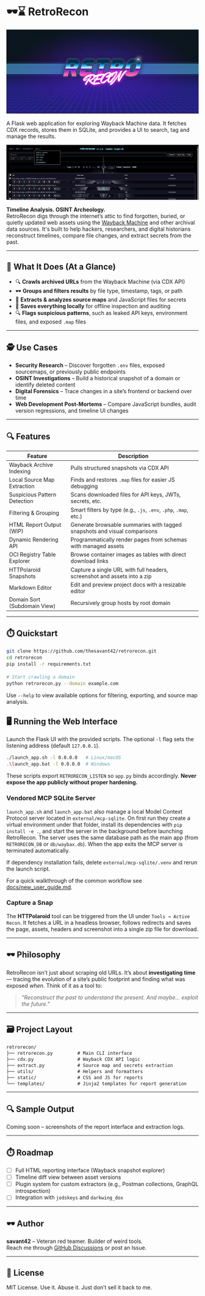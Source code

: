 # 🕶️⌛ RetroRecon
![Screenshot](docs/01-rr-text-logo.png)


A Flask web application for exploring Wayback Machine data. It fetches CDX records, stores them in SQLite, and provides a UI to search, tag and manage the results.


![Screenshot](docs/Screenshot-001.png)


**Timeline Analysis. OSINT Archeology.**  
RetroRecon digs through the internet’s attic to find forgotten, buried, or quietly updated web assets using the [Wayback Machine](https://archive.org/web/) and other archival data sources. It's built to help hackers, researchers, and digital historians reconstruct timelines, compare file changes, and extract secrets from the past.

---

## 🔦 What It Does (At a Glance)

- 🔍 **Crawls archived URLs** from the Wayback Machine (via CDX API)
- 🕶️ **Groups and filters results** by file type, timestamp, tags, or path
- 🧾 **Extracts & analyzes source maps** and JavaScript files for secrets
- 📁 **Saves everything locally** for offline inspection and auditing
- 🔍 **Flags suspicious patterns**, such as leaked API keys, environment files, and exposed `.map` files

---

## 🕵️ Use Cases

- **Security Research** – Discover forgotten `.env` files, exposed sourcemaps, or previously public endpoints
- **OSINT Investigations** – Build a historical snapshot of a domain or identify deleted content
- **Digital Forensics** – Trace changes in a site’s frontend or backend over time
- **Web Development Post-Mortems** – Compare JavaScript bundles, audit version regressions, and timeline UI changes

---

## 🔍 Features

| Feature                        | Description                                                                 |
|-------------------------------|-----------------------------------------------------------------------------|
| Wayback Archive Indexing      | Pulls structured snapshots via CDX API                                     |
| Local Source Map Extraction   | Finds and restores `.map` files for easier JS debugging                     |
| Suspicious Pattern Detection  | Scans downloaded files for API keys, JWTs, secrets, etc.                   |
| Filtering & Grouping          | Smart filters by type (e.g., `.js`, `.env`, `.php`, `.map`, etc.)          |
| HTML Report Output (WIP)      | Generate browsable summaries with tagged snapshots and visual comparisons  |
| Dynamic Rendering API         | Programmatically render pages from schemas with managed assets             |
| OCI Registry Table Explorer   | Browse container images as tables with direct download links |
| HTTPolaroid Snapshots         | Capture a single URL with full headers, screenshot and assets into a zip |
| Markdown Editor               | Edit and preview project docs with a resizable editor |
| Domain Sort (Subdomain View)  | Recursively group hosts by root domain |

---

## ⏱️ Quickstart

```bash
git clone https://github.com/thesavant42/retrorecon.git
cd retrorecon
pip install -r requirements.txt

# Start crawling a domain
python retrorecon.py --domain example.com
```

Use `--help` to view available options for filtering, exporting, and source map analysis.

## 🖥️ Running the Web Interface

Launch the Flask UI with the provided scripts. The optional `-l` flag sets the listening address (default `127.0.0.1`).

```bash
./launch_app.sh -l 0.0.0.0   # Linux/macOS
.\launch_app.bat -l 0.0.0.0  # Windows
```

These scripts export `RETRORECON_LISTEN` so `app.py` binds accordingly.
**Never expose the app publicly without proper hardening.**

### Vendored MCP SQLite Server

`launch_app.sh` and `launch_app.bat` also manage a local Model Context Protocol
server located in `external/mcp-sqlite`. On first run they create a virtual
environment under that folder, install its dependencies with `pip install -e .`,
and start the server in the background before launching RetroRecon. The server
uses the same database path as the main app (from `RETRORECON_DB` or
`db/waybax.db`). When the app exits the MCP server is terminated automatically.

If dependency installation fails, delete `external/mcp-sqlite/.venv` and rerun
the launch script.

For a quick walkthrough of the common workflow see
[docs/new_user_guide.md](docs/new_user_guide.md).

### Capture a Snap

The **HTTPolaroid** tool can be triggered from the UI under `Tools → Active Recon`. It fetches a URL in a headless browser, follows redirects and saves the page, assets, headers and screenshot into a single zip file for download.

---

## 🕶️ Philosophy

RetroRecon isn’t just about scraping old URLs. It’s about **investigating time** — tracing the evolution of a site’s public footprint and finding what was exposed *when*. Think of it as a tool to:
> _"Reconstruct the past to understand the present. And maybe… exploit the future."_

---

## 🗃️ Project Layout

```
retrorecon/
├── retrorecon.py         # Main CLI interface
├── cdx.py                # Wayback CDX API logic
├── extract.py            # Source map and secrets extraction
├── utils/                # Helpers and formatters
├── static/               # CSS and JS for reports
└── templates/            # Jinja2 templates for report generation
```

---

## 🔍 Sample Output

Coming soon – screenshots of the report interface and extraction logs.

---

## ⏱️ Roadmap

- [ ] Full HTML reporting interface (Wayback snapshot explorer)
- [ ] Timeline diff view between asset versions
- [ ] Plugin system for custom extractors (e.g., Postman collections, GraphQL introspection)
- [ ] Integration with `jodskeys` and `darkwing_dox`

---

## 🕶️ Author

**savant42** – Veteran red teamer. Builder of weird tools.  
Reach me through [GitHub Discussions](https://github.com/thesavant42/retrorecon/discussions) or post an Issue.

---

## 📜 License

MIT License. Use it. Abuse it. Just don’t sell it back to me.
